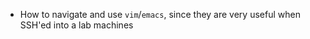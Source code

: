 - How to navigate and use `vim`/`emacs`, since they are very useful when SSH'ed into a lab machines

